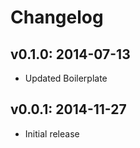 # Changelog

## v0.1.0: 2014-07-13

- Updated Boilerplate

## v0.0.1: 2014-11-27

- Initial release
